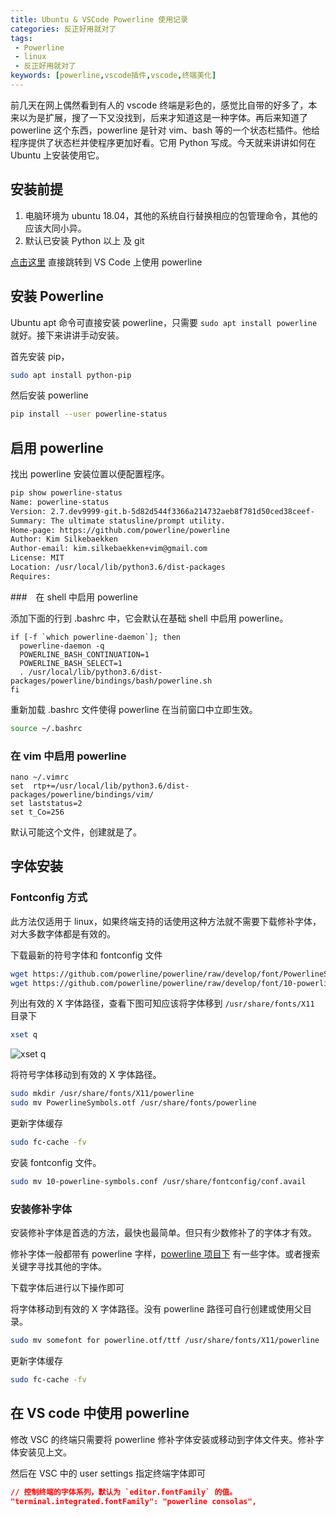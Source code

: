 ```yaml
---
title: Ubuntu & VSCode Powerline 使用记录
categories: 反正好用就对了
tags:
 - Powerline
 - linux
 - 反正好用就对了
keywords: [powerline,vscode插件,vscode,终端美化]
---
```


前几天在网上偶然看到有人的 vscode 终端是彩色的，感觉比自带的好多了，本来以为是扩展，搜了一下又没找到，后来才知道这是一种字体。再后来知道了 powerline 这个东西，powerline 是针对 vim、bash 等的一个状态栏插件。他给程序提供了状态栏并使程序更加好看。它用 Python 写成。今天就来讲讲如何在 Ubuntu 上安装使用它。

<!-- more -->

## 安装前提

1. 电脑环境为 ubuntu 18.04，其他的系统自行替换相应的包管理命令，其他的应该大同小异。
2. 默认已安装 Python 以上 及 git

[点击这里](#%E5%9C%A8-VS-code-%E4%B8%AD%E4%BD%BF%E7%94%A8-powerline) 直接跳转到 VS Code 上使用 powerline

## 安装 Powerline

Ubuntu apt 命令可直接安装 powerline，只需要 `sudo apt install powerline` 就好。接下来讲讲手动安装。

首先安装 pip，

``` bash
sudo apt install python-pip
```

然后安装 powerline

``` bash
pip install --user powerline-status
```

## 启用 powerline

找出 powerline 安装位置以便配置程序。

``` bash
pip show powerline-status
Name: powerline-status
Version: 2.7.dev9999-git.b-5d82d544f3366a214732aeb8f781d50ced38ceef-
Summary: The ultimate statusline/prompt utility.
Home-page: https://github.com/powerline/powerline
Author: Kim Silkebaekken
Author-email: kim.silkebaekken+vim@gmail.com
License: MIT
Location: /usr/local/lib/python3.6/dist-packages
Requires:
```

###　在 shell 中启用 powerline

添加下面的行到 .bashrc 中，它会默认在基础 shell 中启用 powerline。

``` vim
if [-f `which powerline-daemon`]; then
  powerline-daemon -q
  POWERLINE_BASH_CONTINUATION=1
  POWERLINE_BASH_SELECT=1
  . /usr/local/lib/python3.6/dist-packages/powerline/bindings/bash/powerline.sh
fi
```

重新加载 .bashrc 文件使得 powerline 在当前窗口中立即生效。

``` bash
source ~/.bashrc
```

### 在 vim 中启用 powerline

``` vim
nano ~/.vimrc
set  rtp+=/usr/local/lib/python3.6/dist-packages/powerline/bindings/vim/
set laststatus=2
set t_Co=256
```

默认可能这个文件，创建就是了。

## 字体安装

### Fontconfig 方式

此方法仅适用于 linux，如果终端支持的话使用这种方法就不需要下载修补字体，对大多数字体都是有效的。

下载最新的符号字体和 fontconfig 文件

``` bash
wget https://github.com/powerline/powerline/raw/develop/font/PowerlineSymbols.otf
wget https://github.com/powerline/powerline/raw/develop/font/10-powerline-symbols.conf
```

列出有效的 X 字体路径，查看下图可知应该将字体移到 `/usr/share/fonts/X11` 目录下

``` bash
xset q
```

![xset q](https://blog-1253491707.piccd.myqcloud.com/imgs/20181120130005.png/style)

将符号字体移动到有效的 X 字体路径。

``` bash
sudo mkdir /usr/share/fonts/X11/powerline
sudo mv PowerlineSymbols.otf /usr/share/fonts/powerline
```

更新字体缓存

``` bash
sudo fc-cache -fv
```

安装 fontconfig 文件。

``` bash
sudo mv 10-powerline-symbols.conf /usr/share/fontconfig/conf.avail
```

### 安装修补字体

安装修补字体是首选的方法，最快也最简单。但只有少数修补了的字体才有效。

修补字体一般都带有 powerline 字样，[powerline 项目下](https://github.com/powerline/fonts) 有一些字体。或者搜索关键字寻找其他的字体。

下载字体后进行以下操作即可

将字体移动到有效的 X 字体路径。没有 powerline 路径可自行创建或使用父目录。

``` bash
sudo mv somefont for powerline.otf/ttf /usr/share/fonts/X11/powerline
```

更新字体缓存

``` bash
sudo fc-cache -fv
```

## 在 VS code 中使用 powerline

修改 VSC 的终端只需要将 powerline 修补字体安装或移动到字体文件夹。修补字体安装见上文。

然后在 VSC 中的 user settings 指定终端字体即可

``` json
// 控制终端的字体系列，默认为 `editor.fontFamily` 的值。
"terminal.integrated.fontFamily": "powerline consolas",
```